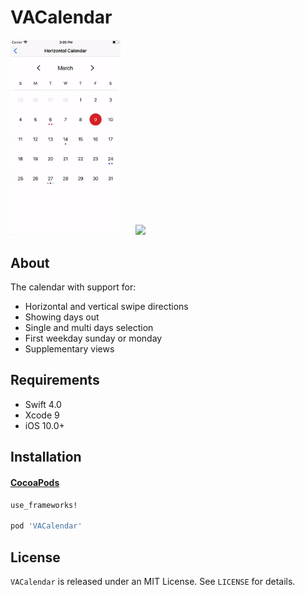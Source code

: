 # VACalendar

<p>
<img src="Screenshots/horizontal_calendar.gif" width="35%" height="auto"> <img src="Screenshots/vertical_calendar.gif" width="35%" height="auto" hspace="20"> 
</p>

## About

The calendar with support for:

* Horizontal and vertical swipe directions
* Showing days out
* Single and multi days selection
* First weekday sunday or monday
* Supplementary views

## Requirements

* Swift 4.0
* Xcode 9
* iOS 10.0+

## Installation

#### [CocoaPods](http://cocoapods.org)

````ruby
use_frameworks!

pod 'VACalendar'

````

## License

`VACalendar` is released under an MIT License. See `LICENSE` for details.
